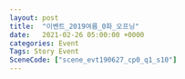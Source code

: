 ```yaml
---
layout: post
title:  "이벤트_2019여름_0화_오프닝"
date:   2021-02-26 05:00:00 +0000
categories: Event
Tags: Story Event
SceneCode: ["scene_evt190627_cp0_q1_s10"]
---
```

